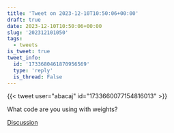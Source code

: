 ```yaml
---
title: 'Tweet on 2023-12-10T10:50:06+00:00'
draft: true
date: 2023-12-10T10:50:06+00:00
slug: '202312101050'
tags:
  - tweets
is_tweet: true
tweet_info:
  id: '1733680461870956569'
  type: 'reply'
  is_thread: False
---
```




{{< tweet user="abacaj" id="1733660077154816013" >}}

What code are you using with weights?

[Discussion](https://x.com/sytelus/status/1733680461870956569)
